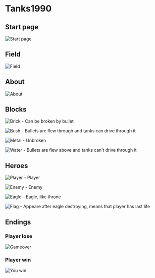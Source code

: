 # Tanks1990
## Start page
![Start page](https://i.ibb.co/RHJmTHb/start.jpg)

## Field

![Field](https://i.ibb.co/d6xfZ37/field.jpg)

## About

![About](https://i.ibb.co/ZgwWzCL/about.jpg)

## Blocks

![Brick](https://i.ibb.co/YZpS6Qk/brick.png) - Can be broken by bullet

![Bush](https://i.ibb.co/2S9SBnD/bush.png) - Bullets are flew through and tanks can drive through it

![Metal](https://i.ibb.co/3fDpZ4q/metal.png) - Unbroken

![Water](https://i.ibb.co/tKZRcq7/water.png) - Bullets are flew above and tanks can't drive through it

## Heroes

![Player](https://i.ibb.co/nzQ7vfy/player.png) - Player

![Enemy](https://i.ibb.co/Bt6jXts/enemy.png) - Enemy

![Eagle](https://i.ibb.co/VHWyvBF/eagle.png) - Eagle, like throne

![Flag](https://i.ibb.co/60tXJQD/flag.png) - Appeare after eagle destroying, means that player has last life

## Endings


### Player lose
![Gameover](https://i.ibb.co/K6BHcgB/gameover.png)

### Player win
![You win](https://i.ibb.co/0t6NsNZ/youwin.png)
